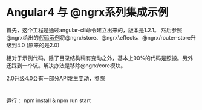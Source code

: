 # Angular4 与 @ngrx系列集成示例

首先，这个工程是通过angular-cli命令建立出来的，版本是1.2.1。 然后参照@ngrx给出的[代码示例](https://github.com/ngrx/example-app)将@ngrx/store、@ngrx\effects、@ngrx/router-store升级到4.0 (原来的是2.0)

相对于示例代码，除了目录结构稍有变动之外，基本上90%的代码是照搬。另外还踩到一个坑。解决办法是移除@ngrx/core模块。

2.0升级4.0会有一部分API发生变动，[参照](https://github.com/ngrx/platform/blob/master/MIGRATION.md)



#
运行：
npm install  & npm run start
